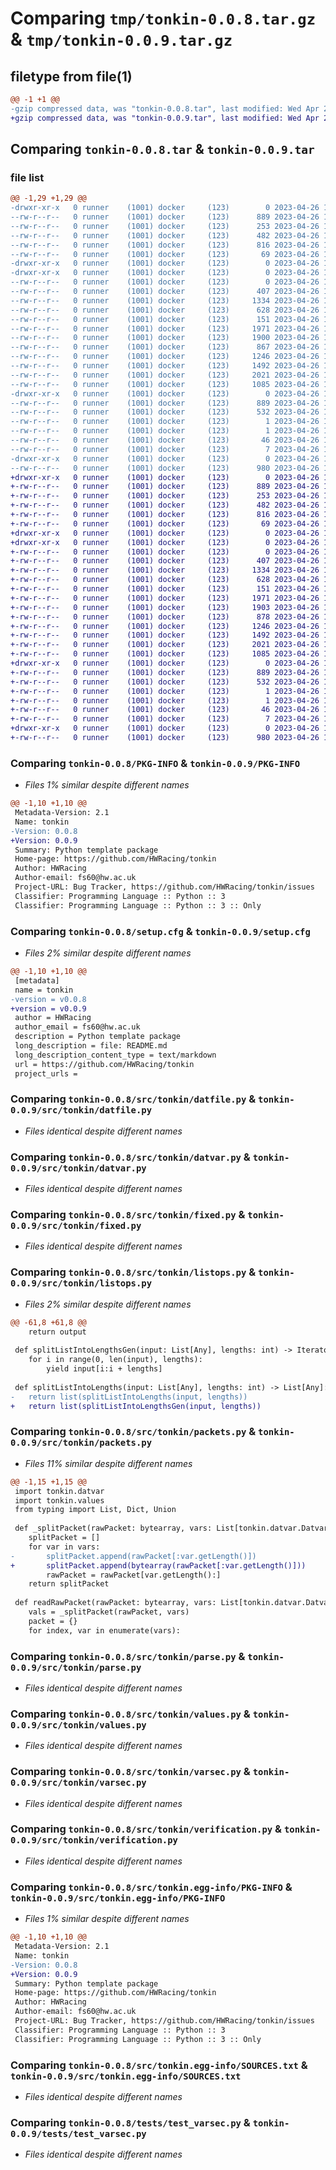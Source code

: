 # Comparing `tmp/tonkin-0.0.8.tar.gz` & `tmp/tonkin-0.0.9.tar.gz`

## filetype from file(1)

```diff
@@ -1 +1 @@
-gzip compressed data, was "tonkin-0.0.8.tar", last modified: Wed Apr 26 13:12:50 2023, max compression
+gzip compressed data, was "tonkin-0.0.9.tar", last modified: Wed Apr 26 13:56:41 2023, max compression
```

## Comparing `tonkin-0.0.8.tar` & `tonkin-0.0.9.tar`

### file list

```diff
@@ -1,29 +1,29 @@
-drwxr-xr-x   0 runner    (1001) docker     (123)        0 2023-04-26 13:12:50.093029 tonkin-0.0.8/
--rw-r--r--   0 runner    (1001) docker     (123)      889 2023-04-26 13:12:50.093029 tonkin-0.0.8/PKG-INFO
--rw-r--r--   0 runner    (1001) docker     (123)      253 2023-04-26 13:12:37.000000 tonkin-0.0.8/README.md
--rw-r--r--   0 runner    (1001) docker     (123)      482 2023-04-26 13:12:37.000000 tonkin-0.0.8/pyproject.toml
--rw-r--r--   0 runner    (1001) docker     (123)      816 2023-04-26 13:12:50.093029 tonkin-0.0.8/setup.cfg
--rw-r--r--   0 runner    (1001) docker     (123)       69 2023-04-26 13:12:37.000000 tonkin-0.0.8/setup.py
-drwxr-xr-x   0 runner    (1001) docker     (123)        0 2023-04-26 13:12:50.093029 tonkin-0.0.8/src/
-drwxr-xr-x   0 runner    (1001) docker     (123)        0 2023-04-26 13:12:50.093029 tonkin-0.0.8/src/tonkin/
--rw-r--r--   0 runner    (1001) docker     (123)        0 2023-04-26 13:12:37.000000 tonkin-0.0.8/src/tonkin/__init__.py
--rw-r--r--   0 runner    (1001) docker     (123)      407 2023-04-26 13:12:37.000000 tonkin-0.0.8/src/tonkin/datastream.py
--rw-r--r--   0 runner    (1001) docker     (123)     1334 2023-04-26 13:12:37.000000 tonkin-0.0.8/src/tonkin/datfile.py
--rw-r--r--   0 runner    (1001) docker     (123)      628 2023-04-26 13:12:37.000000 tonkin-0.0.8/src/tonkin/datvar.py
--rw-r--r--   0 runner    (1001) docker     (123)      151 2023-04-26 13:12:37.000000 tonkin-0.0.8/src/tonkin/fileops.py
--rw-r--r--   0 runner    (1001) docker     (123)     1971 2023-04-26 13:12:37.000000 tonkin-0.0.8/src/tonkin/fixed.py
--rw-r--r--   0 runner    (1001) docker     (123)     1900 2023-04-26 13:12:37.000000 tonkin-0.0.8/src/tonkin/listops.py
--rw-r--r--   0 runner    (1001) docker     (123)      867 2023-04-26 13:12:37.000000 tonkin-0.0.8/src/tonkin/packets.py
--rw-r--r--   0 runner    (1001) docker     (123)     1246 2023-04-26 13:12:37.000000 tonkin-0.0.8/src/tonkin/parse.py
--rw-r--r--   0 runner    (1001) docker     (123)     1492 2023-04-26 13:12:37.000000 tonkin-0.0.8/src/tonkin/values.py
--rw-r--r--   0 runner    (1001) docker     (123)     2021 2023-04-26 13:12:37.000000 tonkin-0.0.8/src/tonkin/varsec.py
--rw-r--r--   0 runner    (1001) docker     (123)     1085 2023-04-26 13:12:37.000000 tonkin-0.0.8/src/tonkin/verification.py
-drwxr-xr-x   0 runner    (1001) docker     (123)        0 2023-04-26 13:12:50.093029 tonkin-0.0.8/src/tonkin.egg-info/
--rw-r--r--   0 runner    (1001) docker     (123)      889 2023-04-26 13:12:50.000000 tonkin-0.0.8/src/tonkin.egg-info/PKG-INFO
--rw-r--r--   0 runner    (1001) docker     (123)      532 2023-04-26 13:12:50.000000 tonkin-0.0.8/src/tonkin.egg-info/SOURCES.txt
--rw-r--r--   0 runner    (1001) docker     (123)        1 2023-04-26 13:12:50.000000 tonkin-0.0.8/src/tonkin.egg-info/dependency_links.txt
--rw-r--r--   0 runner    (1001) docker     (123)        1 2023-04-26 13:12:49.000000 tonkin-0.0.8/src/tonkin.egg-info/not-zip-safe
--rw-r--r--   0 runner    (1001) docker     (123)       46 2023-04-26 13:12:50.000000 tonkin-0.0.8/src/tonkin.egg-info/requires.txt
--rw-r--r--   0 runner    (1001) docker     (123)        7 2023-04-26 13:12:50.000000 tonkin-0.0.8/src/tonkin.egg-info/top_level.txt
-drwxr-xr-x   0 runner    (1001) docker     (123)        0 2023-04-26 13:12:50.093029 tonkin-0.0.8/tests/
--rw-r--r--   0 runner    (1001) docker     (123)      980 2023-04-26 13:12:37.000000 tonkin-0.0.8/tests/test_varsec.py
+drwxr-xr-x   0 runner    (1001) docker     (123)        0 2023-04-26 13:56:41.783578 tonkin-0.0.9/
+-rw-r--r--   0 runner    (1001) docker     (123)      889 2023-04-26 13:56:41.783578 tonkin-0.0.9/PKG-INFO
+-rw-r--r--   0 runner    (1001) docker     (123)      253 2023-04-26 13:56:06.000000 tonkin-0.0.9/README.md
+-rw-r--r--   0 runner    (1001) docker     (123)      482 2023-04-26 13:56:06.000000 tonkin-0.0.9/pyproject.toml
+-rw-r--r--   0 runner    (1001) docker     (123)      816 2023-04-26 13:56:41.787579 tonkin-0.0.9/setup.cfg
+-rw-r--r--   0 runner    (1001) docker     (123)       69 2023-04-26 13:56:06.000000 tonkin-0.0.9/setup.py
+drwxr-xr-x   0 runner    (1001) docker     (123)        0 2023-04-26 13:56:41.771578 tonkin-0.0.9/src/
+drwxr-xr-x   0 runner    (1001) docker     (123)        0 2023-04-26 13:56:41.779579 tonkin-0.0.9/src/tonkin/
+-rw-r--r--   0 runner    (1001) docker     (123)        0 2023-04-26 13:56:06.000000 tonkin-0.0.9/src/tonkin/__init__.py
+-rw-r--r--   0 runner    (1001) docker     (123)      407 2023-04-26 13:56:06.000000 tonkin-0.0.9/src/tonkin/datastream.py
+-rw-r--r--   0 runner    (1001) docker     (123)     1334 2023-04-26 13:56:06.000000 tonkin-0.0.9/src/tonkin/datfile.py
+-rw-r--r--   0 runner    (1001) docker     (123)      628 2023-04-26 13:56:06.000000 tonkin-0.0.9/src/tonkin/datvar.py
+-rw-r--r--   0 runner    (1001) docker     (123)      151 2023-04-26 13:56:06.000000 tonkin-0.0.9/src/tonkin/fileops.py
+-rw-r--r--   0 runner    (1001) docker     (123)     1971 2023-04-26 13:56:06.000000 tonkin-0.0.9/src/tonkin/fixed.py
+-rw-r--r--   0 runner    (1001) docker     (123)     1903 2023-04-26 13:56:06.000000 tonkin-0.0.9/src/tonkin/listops.py
+-rw-r--r--   0 runner    (1001) docker     (123)      878 2023-04-26 13:56:06.000000 tonkin-0.0.9/src/tonkin/packets.py
+-rw-r--r--   0 runner    (1001) docker     (123)     1246 2023-04-26 13:56:06.000000 tonkin-0.0.9/src/tonkin/parse.py
+-rw-r--r--   0 runner    (1001) docker     (123)     1492 2023-04-26 13:56:06.000000 tonkin-0.0.9/src/tonkin/values.py
+-rw-r--r--   0 runner    (1001) docker     (123)     2021 2023-04-26 13:56:06.000000 tonkin-0.0.9/src/tonkin/varsec.py
+-rw-r--r--   0 runner    (1001) docker     (123)     1085 2023-04-26 13:56:06.000000 tonkin-0.0.9/src/tonkin/verification.py
+drwxr-xr-x   0 runner    (1001) docker     (123)        0 2023-04-26 13:56:41.783578 tonkin-0.0.9/src/tonkin.egg-info/
+-rw-r--r--   0 runner    (1001) docker     (123)      889 2023-04-26 13:56:41.000000 tonkin-0.0.9/src/tonkin.egg-info/PKG-INFO
+-rw-r--r--   0 runner    (1001) docker     (123)      532 2023-04-26 13:56:41.000000 tonkin-0.0.9/src/tonkin.egg-info/SOURCES.txt
+-rw-r--r--   0 runner    (1001) docker     (123)        1 2023-04-26 13:56:41.000000 tonkin-0.0.9/src/tonkin.egg-info/dependency_links.txt
+-rw-r--r--   0 runner    (1001) docker     (123)        1 2023-04-26 13:56:41.000000 tonkin-0.0.9/src/tonkin.egg-info/not-zip-safe
+-rw-r--r--   0 runner    (1001) docker     (123)       46 2023-04-26 13:56:41.000000 tonkin-0.0.9/src/tonkin.egg-info/requires.txt
+-rw-r--r--   0 runner    (1001) docker     (123)        7 2023-04-26 13:56:41.000000 tonkin-0.0.9/src/tonkin.egg-info/top_level.txt
+drwxr-xr-x   0 runner    (1001) docker     (123)        0 2023-04-26 13:56:41.783578 tonkin-0.0.9/tests/
+-rw-r--r--   0 runner    (1001) docker     (123)      980 2023-04-26 13:56:06.000000 tonkin-0.0.9/tests/test_varsec.py
```

### Comparing `tonkin-0.0.8/PKG-INFO` & `tonkin-0.0.9/PKG-INFO`

 * *Files 1% similar despite different names*

```diff
@@ -1,10 +1,10 @@
 Metadata-Version: 2.1
 Name: tonkin
-Version: 0.0.8
+Version: 0.0.9
 Summary: Python template package
 Home-page: https://github.com/HWRacing/tonkin
 Author: HWRacing
 Author-email: fs60@hw.ac.uk
 Project-URL: Bug Tracker, https://github.com/HWRacing/tonkin/issues
 Classifier: Programming Language :: Python :: 3
 Classifier: Programming Language :: Python :: 3 :: Only
```

### Comparing `tonkin-0.0.8/setup.cfg` & `tonkin-0.0.9/setup.cfg`

 * *Files 2% similar despite different names*

```diff
@@ -1,10 +1,10 @@
 [metadata]
 name = tonkin
-version = v0.0.8
+version = v0.0.9
 author = HWRacing
 author_email = fs60@hw.ac.uk
 description = Python template package
 long_description = file: README.md
 long_description_content_type = text/markdown
 url = https://github.com/HWRacing/tonkin
 project_urls =
```

### Comparing `tonkin-0.0.8/src/tonkin/datfile.py` & `tonkin-0.0.9/src/tonkin/datfile.py`

 * *Files identical despite different names*

### Comparing `tonkin-0.0.8/src/tonkin/datvar.py` & `tonkin-0.0.9/src/tonkin/datvar.py`

 * *Files identical despite different names*

### Comparing `tonkin-0.0.8/src/tonkin/fixed.py` & `tonkin-0.0.9/src/tonkin/fixed.py`

 * *Files identical despite different names*

### Comparing `tonkin-0.0.8/src/tonkin/listops.py` & `tonkin-0.0.9/src/tonkin/listops.py`

 * *Files 2% similar despite different names*

```diff
@@ -61,8 +61,8 @@
 	return output
 
 def splitListIntoLengthsGen(input: List[Any], lengths: int) -> Iterator[List[Any]]:
 	for i in range(0, len(input), lengths):
 		yield input[i:i + lengths]
 
 def splitListIntoLengths(input: List[Any], lengths: int) -> List[Any]:
-	return list(splitListIntoLengths(input, lengths))
+	return list(splitListIntoLengthsGen(input, lengths))
```

### Comparing `tonkin-0.0.8/src/tonkin/packets.py` & `tonkin-0.0.9/src/tonkin/packets.py`

 * *Files 11% similar despite different names*

```diff
@@ -1,15 +1,15 @@
 import tonkin.datvar
 import tonkin.values
 from typing import List, Dict, Union
 
 def _splitPacket(rawPacket: bytearray, vars: List[tonkin.datvar.Datvar]) -> List[bytearray]:
 	splitPacket = []
 	for var in vars:
-		splitPacket.append(rawPacket[:var.getLength()])
+		splitPacket.append(bytearray(rawPacket[:var.getLength()]))
 		rawPacket = rawPacket[var.getLength():]
 	return splitPacket
 
 def readRawPacket(rawPacket: bytearray, vars: List[tonkin.datvar.Datvar]) -> Dict[str, Union[int, float, bool]]:
 	vals = _splitPacket(rawPacket, vars)
 	packet = {}
 	for index, var in enumerate(vars):
```

### Comparing `tonkin-0.0.8/src/tonkin/parse.py` & `tonkin-0.0.9/src/tonkin/parse.py`

 * *Files identical despite different names*

### Comparing `tonkin-0.0.8/src/tonkin/values.py` & `tonkin-0.0.9/src/tonkin/values.py`

 * *Files identical despite different names*

### Comparing `tonkin-0.0.8/src/tonkin/varsec.py` & `tonkin-0.0.9/src/tonkin/varsec.py`

 * *Files identical despite different names*

### Comparing `tonkin-0.0.8/src/tonkin/verification.py` & `tonkin-0.0.9/src/tonkin/verification.py`

 * *Files identical despite different names*

### Comparing `tonkin-0.0.8/src/tonkin.egg-info/PKG-INFO` & `tonkin-0.0.9/src/tonkin.egg-info/PKG-INFO`

 * *Files 1% similar despite different names*

```diff
@@ -1,10 +1,10 @@
 Metadata-Version: 2.1
 Name: tonkin
-Version: 0.0.8
+Version: 0.0.9
 Summary: Python template package
 Home-page: https://github.com/HWRacing/tonkin
 Author: HWRacing
 Author-email: fs60@hw.ac.uk
 Project-URL: Bug Tracker, https://github.com/HWRacing/tonkin/issues
 Classifier: Programming Language :: Python :: 3
 Classifier: Programming Language :: Python :: 3 :: Only
```

### Comparing `tonkin-0.0.8/src/tonkin.egg-info/SOURCES.txt` & `tonkin-0.0.9/src/tonkin.egg-info/SOURCES.txt`

 * *Files identical despite different names*

### Comparing `tonkin-0.0.8/tests/test_varsec.py` & `tonkin-0.0.9/tests/test_varsec.py`

 * *Files identical despite different names*

